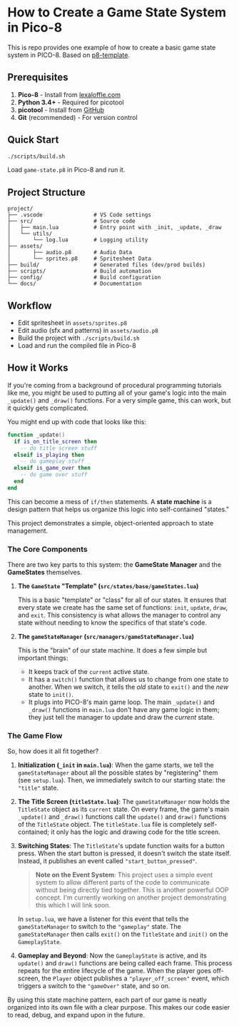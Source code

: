 # How to Create a Game State System in Pico-8

This is repo provides one example of how to create a basic game state system in PICO-8. Based on [p8-template](https://github.com/pixelrip/p8-template).

## Prerequisites

1. **Pico-8** - Install from [lexaloffle.com](https://www.lexaloffle.com/pico-8.php)
2. **Python 3.4+** - Required for picotool
3. **picotool** - Install from [GitHub](https://github.com/dansanderson/picotool)
3. **Git** (recommended) - For version control

## Quick Start
   ```bash
   ./scripts/build.sh
   ```
   Load `game-state.p8` in Pico-8 and run it.


## Project Structure

```
project/
├── .vscode                # VS Code settings
├── src/                   # Source code
│   ├── main.lua           # Entry point with _init, _update, _draw
│   └── utils/
│       └── log.lua        # Logging utility
├── assets/                
│       ├── audio.p8       # Audio Data
│       └── sprites.p8     # Spritesheet Data
├── build/                 # Generated files (dev/prod builds)
├── scripts/               # Build automation
├── config/                # Build configuration
└── docs/                  # Documentation
```

## Workflow

- Edit spritesheet in `assets/sprites.p8`
- Edit audio (sfx and patterns) in `assets/audio.p8`
- Build the project with `./scripts/build.sh`
- Load and run the compiled file in Pico-8

## How it Works

If you're coming from a background of procedural programming tutorials like me, you might be used to putting all of your game's logic into the main `_update()` and `_draw()` functions. For a very simple game, this can work, but it quickly gets complicated.

You might end up with code that looks like this:

```lua
function _update()
  if is_on_title_screen then
    -- do title screen stuff
  elseif is_playing then
    -- do gameplay stuff
  elseif is_game_over then
    -- do game over stuff
  end
end
```

This can become a mess of `if/then` statements. A **state machine** is a design pattern that helps us organize this logic into self-contained "states." 

This project demonstrates a simple, object-oriented approach to state management.

### The Core Components

There are two key parts to this system: the **GameState Manager** and the **GameStates** themselves.

1.  **The `GameState` "Template" (`src/states/base/gameStates.lua`)**

    This is a basic "template" or "class" for all of our states. It ensures that every state we create has the same set of functions: `init`, `update`, `draw`, and `exit`. This consistency is what allows the manager to control any state without needing to know the specifics of that state's code.

2.  **The `gameStateManager` (`src/managers/gameStateManager.lua`)**

    This is the "brain" of our state machine. It does a few simple but important things:

      * It keeps track of the `current` active state.
      * It has a `switch()` function that allows us to change from one state to another. When we switch, it tells the *old* state to `exit()` and the *new* state to `init()`.
      * It plugs into PICO-8's main game loop. The main `_update()` and `_draw()` functions in `main.lua` don't have any game logic in them; they just tell the manager to update and draw the *current* state.

### The Game Flow

So, how does it all fit together?

1.  **Initialization (`_init` in `main.lua`)**: When the game starts, we tell the `gameStateManager` about all the possible states by "registering" them (see `setup.lua`). Then, we immediately switch to our starting state: the `"title"` state.

2.  **The Title Screen (`titleState.lua`)**: The `gameStateManager` now holds the `TitleState` object as its `current` state. On every frame, the game's main `_update()` and `_draw()` functions call the `update()` and `draw()` functions of the `TitleState` object. The `titleState.lua` file is completely self-contained; it only has the logic and drawing code for the title screen.

3.  **Switching States**: The `TitleState`'s update function waits for a button press. When the start button is pressed, it doesn't switch the state itself. Instead, it publishes an event called `"start_button_pressed"`.

    > **Note on the Event System**: This project uses a simple event system to allow different parts of the code to communicate without being directly tied together. This is another powerful OOP concept. I'm currently working on another project demonstrating this which I will link soon.

    In `setup.lua`, we have a listener for this event that tells the `gameStateManager` to switch to the `"gameplay"` state. The `gameStateManager` then calls `exit()` on the `TitleState` and `init()` on the `GameplayState`.

4.  **Gameplay and Beyond**: Now the `GameplayState` is active, and its `update()` and `draw()` functions are being called each frame. This process repeats for the entire lifecycle of the game. When the player goes off-screen, the `Player` object publishes a `"player_off_screen"` event, which triggers a switch to the `"gameOver"` state, and so on.

By using this state machine pattern, each part of our game is neatly organized into its own file with a clear purpose. This makes our code easier to read, debug, and expand upon in the future.